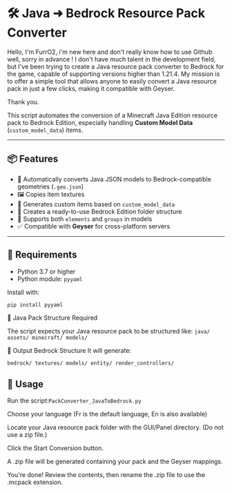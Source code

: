 # 🛠️ Java ➜ Bedrock Resource Pack Converter

Hello, I'm FurrO2, i'm new here and don't really know how to use Github well, sorry in advance !  I don't have much talent in the development field, but I've been trying to create a Java resource pack converter to Bedrock for the game, capable of supporting versions higher than 1.21.4. My mission is to offer a simple tool that allows anyone to easily convert a Java resource pack in just a few clicks, making it compatible with Geyser.

Thank you.


This script automates the conversion of a Minecraft Java Edition resource pack to Bedrock Edition, especially handling **Custom Model Data** (`custom_model_data`) items.

---


## 📦 Features

- 🔁 Automatically converts Java JSON models to Bedrock-compatible geometries (`.geo.json`)
- 🖼️ Copies item textures
- 🧱 Generates custom items based on `custom_model_data`
- 📁 Creates a ready-to-use Bedrock Edition folder structure
- 🧩 Supports both `elements` and `groups` in models
- ✅ Compatible with **Geyser** for cross-platform servers

---

## 🚀 Requirements

- Python 3.7 or higher  
- Python module: `pyyaml`

Install with:

`
pip install pyyaml
`

📁 Java Pack Structure Required
 
The script expects your Java resource pack to be structured like:
`
java/
assets/
minecraft/
models/
`

📁 Output Bedrock Structure
It will generate:

`
bedrock/
textures/
models/
entity/
render_controllers/
`

## 🧪 Usage

Run the script:`
PackConverter_JavaToBedrock.py
`

Choose your language (Fr is the default language, En is also available)

Locate your Java resource pack folder with the GUI/Panel directory. (Do not use a zip file.)

Click the Start Conversion button.

A .zip file will be generated containing your pack and the Geyser mappings.

You're done! Review the contents, then rename the .zip file to use the .mcpack extension.
